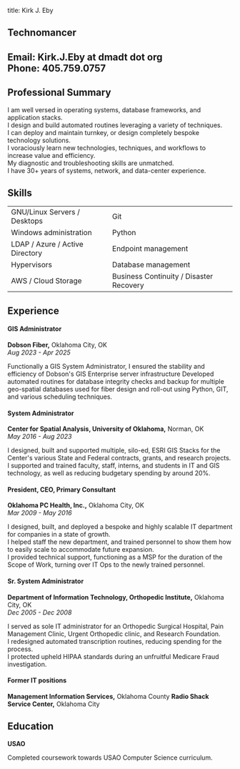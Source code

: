 title: Kirk J. Eby
## Technomancer   
Email:  Kirk.J.Eby at dmadt dot org  
Phone:  405.759.0757  
---
##                                      Professional Summary

I am well versed in operating systems, database frameworks, and application stacks.  
I design and build automated routines leveraging a variety of techniques.  
I can deploy and maintain turnkey, or design completely bespoke technology solutions.  
I voraciously learn new technologies, techniques, and workflows to increase value and efficiency.  
My diagnostic and troubleshooting skills are unmatched.  
I have 30+ years of systems, network, and data-center experience.  

##                                   Skills

|                                 |                                         |
|---------------------------------|-----------------------------------------|
| GNU/Linux Servers / Desktops    | Git                                     |
| Windows administration          | Python                                  |
| LDAP / Azure / Active Directory | Endpoint management                     |
| Hypervisors                     | Database management                     |
| AWS / Cloud Storage             | Business Continuity / Disaster Recovery |


##                                      Experience

#### GIS Administrator  
**Dobson Fiber,** Oklahoma City, OK  
*Aug 2023 - Apr 2025*  

Functionally a GIS System Administrator, I ensured the stability and efficiency of Dobson's GIS Enterprise server infrastructure
Developed automated routines for database integrity checks and backup for multiple geo-spatial databases used for fiber design and roll-out using Python, GIT, and various scheduling techniques.  

#### System Administrator  
**Center for Spatial Analysis, University of Oklahoma,** Norman, OK  
*May 2016 - Aug 2023*  

I designed, built and supported multiple, silo-ed, ESRI GIS Stacks for the Center's various State and Federal contracts, grants, and research projects.  
I supported and trained faculty, staff, interns, and students in IT and GIS technology, as well as reducing budgetary spending by around 20%.  

#### President, CEO, Primary Consultant  
**Oklahoma PC Health, Inc.,** Oklahoma City, OK   
*Mar 2009 - May 2016*  

I designed, built, and deployed a bespoke and highly scalable IT department for companies in a state of growth.  
I helped staff the new department, and trained personnel to show them how to easily scale to accommodate future expansion.    
I provided technical support, functioning as a MSP for the duration of the Scope of Work, turning over IT Ops to the newly trained personnel.  

#### Sr. System Administrator
**Department of Information Technology, Orthopedic Institute,** Oklahoma City, OK  
*Dec 2005 - Dec 2008*  

I served as sole IT administrator for an Orthopedic Surgical Hospital, Pain Management Clinic, Urgent Orthopedic clinic, and Research Foundation.  
I redesigned automated transcription routines, reducing spending for the process.  
I protected upheld HIPAA standards during an unfruitful Medicare Fraud investigation.  

#### Former IT positions

**Management Information Services,** Oklahoma County
**Radio Shack Service Center,** Oklahoma City  

##                                   Education

**USAO**

Completed coursework towards USAO Computer Science curriculum.  


